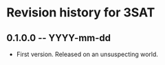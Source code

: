 # Revision history for 3SAT

## 0.1.0.0 -- YYYY-mm-dd

* First version. Released on an unsuspecting world.

